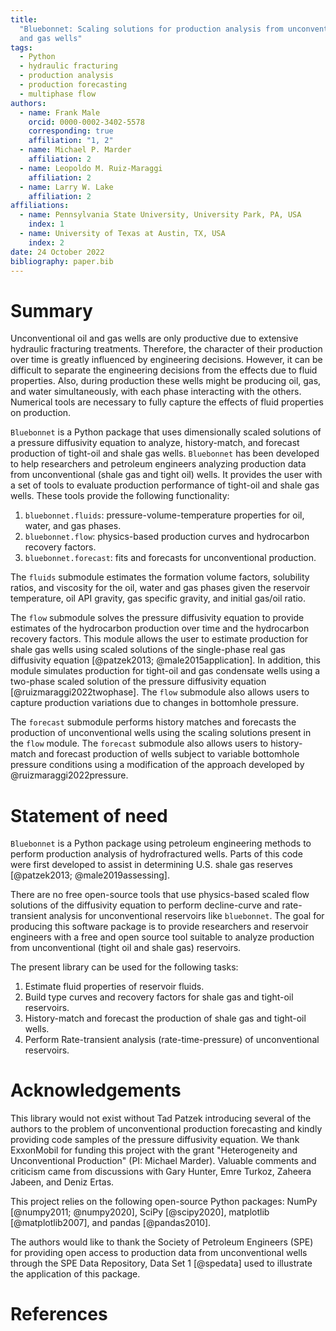 ```yaml
---
title:
  "Bluebonnet: Scaling solutions for production analysis from unconventional oil
  and gas wells"
tags:
  - Python
  - hydraulic fracturing
  - production analysis
  - production forecasting
  - multiphase flow
authors:
  - name: Frank Male
    orcid: 0000-0002-3402-5578
    corresponding: true
    affiliation: "1, 2"
  - name: Michael P. Marder
    affiliation: 2
  - name: Leopoldo M. Ruiz-Maraggi
    affiliation: 2
  - name: Larry W. Lake
    affiliation: 2
affiliations:
  - name: Pennsylvania State University, University Park, PA, USA
    index: 1
  - name: University of Texas at Austin, TX, USA
    index: 2
date: 24 October 2022
bibliography: paper.bib
---
```


# Summary

Unconventional oil and gas wells are only productive due to extensive hydraulic
fracturing treatments. Therefore, the character of their production over time is
greatly influenced by engineering decisions. However, it can be difficult to
separate the engineering decisions from the effects due to fluid properties.
Also, during production these wells might be producing oil, gas, and water
simultaneously, with each phase interacting with the others. Numerical tools are
necessary to fully capture the effects of fluid properties on production.

`Bluebonnet` is a Python package that uses dimensionally scaled solutions of a
pressure diffusivity equation to analyze, history-match, and forecast production
of tight-oil and shale gas wells. `Bluebonnet` has been developed to help
researchers and petroleum engineers analyzing production data from
unconventional (shale gas and tight oil) wells. It provides the user with a set
of tools to evaluate production performance of tight-oil and shale gas wells.
These tools provide the following functionality:

1. `bluebonnet.fluids`: pressure-volume-temperature properties for oil, water,
   and gas phases.
2. `bluebonnet.flow`: physics-based production curves and hydrocarbon recovery
   factors.
3. `bluebonnet.forecast`: fits and forecasts for unconventional production.

<!-- prettier-ignore-->
The `fluids` submodule estimates the formation volume factors, solubility
ratios, and viscosity for the oil, water and gas phases given the reservoir
temperature, oil API gravity, gas specific gravity, and initial gas/oil ratio.

The `flow` submodule solves the pressure diffusivity equation to provide
estimates of the hydrocarbon production over time and the hydrocarbon recovery
factors. This module allows the user to estimate production for shale gas wells
using scaled solutions of the single-phase real gas diffusivity equation
[@patzek2013; @male2015application]. In addition, this module simulates production
for tight-oil and gas condensate wells using a two-phase scaled solution of the pressure
diffusivity equation [@ruizmaraggi2022twophase]. The `flow` submodule also allows
users to capture production variations due to changes in bottomhole pressure.

The `forecast` submodule performs history matches and forecasts the production
of unconventional wells using the scaling solutions present in the `flow`
module. The `forecast` submodule also allows users to history-match and forecast
production of wells subject to variable bottomhole pressure conditions using a
modification of the approach developed by @ruizmaraggi2022pressure.

<!-- prettier-ignore -->
# Statement of need

`Bluebonnet` is a Python package using petroleum engineering methods to perform
production analysis of hydrofractured wells. Parts of this code were first
developed to assist in determining U.S. shale gas reserves [@patzek2013; @male2019assessing].

There are no free open-source tools that use physics-based scaled flow solutions
of the diffusivity equation to perform decline-curve and rate-transient analysis
for unconventional reservoirs like `bluebonnet`. The goal for producing this
software package is to provide researchers and reservoir engineers with a free
and open source tool suitable to analyze production from unconventional (tight
oil and shale gas) reservoirs.

The present library can be used for the following tasks:

1. Estimate fluid properties of reservoir fluids.
2. Build type curves and recovery factors for shale gas and tight-oil
   reservoirs.
3. History-match and forecast the production of shale gas and tight-oil wells.
4. Perform Rate-transient analysis (rate-time-pressure) of unconventional
   reservoirs.

# Acknowledgements

This library would not exist without Tad Patzek introducing several of the
authors to the problem of unconventional production forecasting and kindly
providing code samples of the pressure diffusivity equation. We thank ExxonMobil
for funding this project with the grant "Heterogeneity and Unconventional
Production" (PI: Michael Marder). Valuable comments and criticism came from
discussions with Gary Hunter, Emre Turkoz, Zaheera Jabeen, and Deniz Ertas.

This project relies on the following open-source Python packages: NumPy
[@numpy2011; @numpy2020], SciPy [@scipy2020], matplotlib [@matplotlib2007], and pandas
[@pandas2010].

The authors would like to thank the Society of Petroleum Engineers (SPE) for
providing open access to production data from unconventional wells through the
SPE Data Repository, Data Set 1 [@spedata] used to illustrate the application of
this package.

# References
